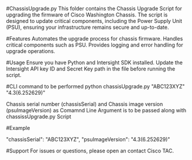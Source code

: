 #ChassisUpgrade.py
This folder contains the Chassis Upgrade Script for upgrading the firmware of Cisco Washington Chassis. The script is designed to update critical components, including the Power Supply Unit (PSU), ensuring your infrastructure remains secure and up-to-date.

#Features
Automates the upgrade process for chassis firmware.
Handles critical components such as PSU.
Provides logging and error handling for upgrade operations.

#Usage
Ensure you have Python and Intersight SDK installed.
Update the Intersight API key ID and Secret Key path in the file before running the script.

#CLI command to be performed
python chassisUpgrade.py "ABC123XYZ" "4.3(6.252629)"

Chassis serial number (chassisSerial) and Chassis image version (psuImageVersion) as Comamnd Line Argument is to be passed along with chassissUpgrade.py Script

#Example

"chassisSerial": "ABC123XYZ",
"psuImageVersion": "4.3(6.252629)"


#Support
For issues or questions, please open an contact Cisco TAC.
